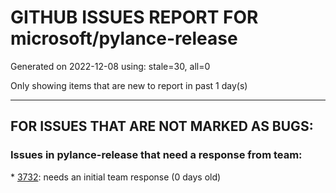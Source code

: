 
# GITHUB ISSUES REPORT FOR microsoft/pylance-release


Generated on 2022-12-08 using: stale=30, all=0


Only showing items that are new to report in past 1 day(s)


---

## FOR ISSUES THAT ARE NOT MARKED AS BUGS:


### Issues in pylance-release that need a response from team:


\* [3732](https://github.com/microsoft/pylance-release/issues/3732 "No import suggestions for multi-root workspace with editable installs"): needs an initial team response (0 days old)
